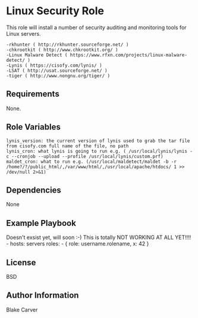 Linux Security Role
=========

This role will install a number of security auditing and monitoring tools for Linux servers.
```
-rkhunter ( http://rkhunter.sourceforge.net/ )
-chkrootkit ( http://www.chkrootkit.org/ )
-Linux Malware Detect ( https://www.rfxn.com/projects/linux-malware-detect/ )
-Lynis ( https://cisofy.com/lynis/ )
-LSAT ( http://usat.sourceforge.net/ )
-tiger ( http://www.nongnu.org/tiger/ )
```

Requirements
------------

None.

Role Variables
--------------
```
lynis_version: the current version of lynis used to grab the tar file from cisofy.com full name of the file, no path
lynis_cron: what lynis is going to run e.g. ( /usr/local/lynis/lynis -c --cronjob --upload --profile /usr/local/lynis/custom.prf)
maldet_cron: what to run e.g. (/usr/local/maldetect/maldet -b -r /home?/?/public_html/,/var/www/html/,/usr/local/apache/htdocs/ 1 >> /dev/null 2>&1)
```

Dependencies
------------

None

Example Playbook
----------------

Doesn't exsist yet, will soon :-)
This is totally NOT WORKING AT ALL YET!!!!
    - hosts: servers
      roles:
         - { role: username.rolename, x: 42 }

License
-------

BSD

Author Information
------------------

Blake Carver
